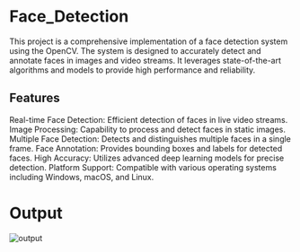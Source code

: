 # Face_Detection
This project is a comprehensive implementation of a face detection system using the OpenCV. The system is designed to accurately detect and annotate faces in images and video streams. It leverages state-of-the-art algorithms and models to provide high performance and reliability.

## Features
Real-time Face Detection: Efficient detection of faces in live video streams.
Image Processing: Capability to process and detect faces in static images.
Multiple Face Detection: Detects and distinguishes multiple faces in a single frame.
Face Annotation: Provides bounding boxes and labels for detected faces.
High Accuracy: Utilizes advanced deep learning models for precise detection.
Platform Support: Compatible with various operating systems including Windows, macOS, and Linux.

# Output



![output](https://github.com/JDNSaiCharanKatta/Face_Detection/assets/170161500/931c5f00-8bbf-4408-a403-7bfdb45bce78)



